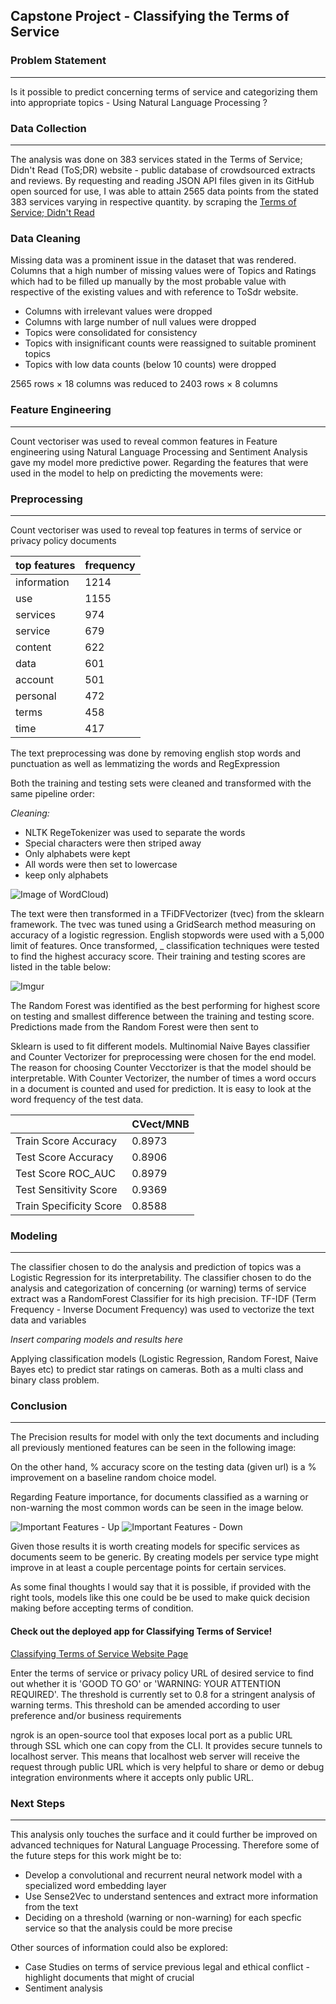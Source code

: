## Capstone Project - Classifying the Terms of Service 

### Problem Statement
---
Is it possible to predict concerning terms of service and categorizing them into appropriate topics - Using Natural Language Processing ?

### Data Collection
---
The analysis was done on 383 services stated in the Terms of Service; Didn't Read (ToS;DR) website - public database of crowdsourced extracts and reviews. By requesting and reading JSON API files given in its  GitHub open sourced for use, I was able to attain 2565 data points from the stated 383 services varying in respective quantity.  by scraping the [Terms of Service; Didn't Read](https://tosdr.org/#)

### Data Cleaning

Missing data was a prominent issue in the dataset that was rendered. 
Columns that a high number of missing values were of Topics and Ratings which had to be filled up manually by the most probable value with respective of the existing values and with reference to ToSdr website.

- Columns with irrelevant values were dropped 
- Columns with large number of null values were dropped
- Topics were consolidated for consistency 
- Topics with insignificant counts were reassigned to suitable prominent topics
- Topics with low data counts (below 10 counts) were dropped

2565 rows × 18 columns was reduced to 2403 rows × 8 columns

### Feature Engineering
---
Count vectoriser was used to reveal common features in 
Feature engineering using Natural Language Processing and Sentiment Analysis gave my model more predictive power.
Regarding the features that were used in the model to help on predicting the movements were:

### Preprocessing
---

Count vectoriser was used to reveal top features in terms of service or privacy policy documents 

| top features            | frequency|
|-------------------------|----------|
| information             | 1214     |
| use                     | 1155     |
| services                | 974      |
| service                 | 679      |
| content                 | 622      |
| data                    | 601      |
| account                 | 501      |
| personal                | 472      |
| terms                   | 458      |
| time                    | 417      |


The text preprocessing was done by removing english stop words and punctuation as well as lemmatizing the words and RegExpression

Both the training and testing sets were cleaned and transformed with the same pipeline order:

*Cleaning:*
- NLTK RegeTokenizer was used to separate the words 
- Special characters were then striped away
- Only alphabets were kept
- All words were then set to lowercase
- keep only alphabets

![Image of WordCloud](https://github.com/RadheV/ClassifyingTermsofService/blob/master/images/wordcloud.png))

The text were then transformed in a TFiDFVectorizer (tvec) from the sklearn framework. The tvec was tuned using a GridSearch method measuring on accuracy of a logistic regression. English stopwords were used with a 5,000 limit of features. Once transformed, _ classification techniques were tested to find the highest accuracy score. Their training and testing scores are listed in the table below:

![Imgur](https://i.imgur.com/BQtukgM.png)

The Random Forest was identified as the best performing for highest  score on testing and smallest difference between the training and testing score. Predictions made from the Random Forest were then sent to 


Sklearn is used to fit different models.  Multinomial Naive Bayes classifier and Counter Vectorizer for preprocessing were chosen for the end model.
The reason for choosing Counter Vecctorizer is that the model should be interpretable. With Counter Vectorizer, the number of times a word occurs in a document is counted and used for prediction. It is easy to look at the word frequency of the test data.

|                         | CVect/MNB |
|-------------------------|-----------|
| Train Score Accuracy    | 0.8973    |
| Test Score Accuracy     | 0.8906    |
| Test Score ROC_AUC      | 0.8979    |
| Test Sensitivity Score  | 0.9369    |
| Train Specificity Score | 0.8588    |

### Modeling
---
The classifier chosen to do the analysis and prediction of topics was a Logistic Regression for its interpretability. 
The classifier chosen to do the analysis and categorization of concerning (or warning) terms of service extract was a RandomForest Classifier for its high precision.
TF-IDF (Term Frequency - Inverse Document Frequency) was used to vectorize the text data and variables 

*Insert comparing models and results here*

Applying classification models (Logistic Regression, Random Forest, Naive Bayes etc) to predict star ratings on cameras. Both as a multi class and binary class problem. 

### Conclusion
---
The Precision results for model with only the text documents and including all previously mentioned features
can be seen in the following image:

On the other hand, % accuracy score on the testing data (given url) is a % improvement on a baseline random choice model.

Regarding Feature importance, for documents classified as a warning or non-warning the most common words
can be seen in the image below.

![Important Features - Up](./images/up.png)
![Important Features - Down](./images/down.png)

Given those results it is worth creating models for specific services as documents seem to be generic. By creating models
per service type might improve in at least a couple percentage points for certain services.

As some final thoughts I would say that it is possible, if provided with
the right tools, models like this one could be be used to make quick decision making before accepting terms of condition.

#### Check out the deployed app for Classifying Terms of Service!

[Classifying Terms of Service Website Page](https://3a1ee6a5.ngrok.io/)

Enter the terms of service or privacy policy URL of desired service to find out whether it is 'GOOD TO GO' or 'WARNING: YOUR ATTENTION REQUIRED'. The threshold is currently set to 0.8 for a stringent analysis of warning terms. This threshold can be amended according to user preference and/or business requirements

ngrok is an open-source tool that exposes local port as a public URL through SSL which one can copy from the CLI. It provides secure tunnels to localhost server. This means that localhost web server will receive the request through public URL which is very helpful to share or demo or debug integration environments where it accepts only public URL. 

### Next Steps
---
This analysis only touches the surface and it could further be improved on advanced techniques for
Natural Language Processing. Therefore some of the future steps for this work might be to:

- Develop a convolutional and recurrent neural network model with a specialized word embedding layer
- Use Sense2Vec to understand sentences and extract more information from the text
- Deciding on a threshold (warning or non-warning) for each specfic service so that the analysis could be more precise

Other sources of information could also be explored:
- Case Studies on terms of service previous legal and ethical conflict - highlight documents that might of crucial
- Sentiment analysis
